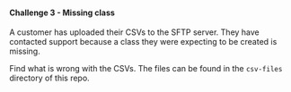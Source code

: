 #### Challenge 3 - Missing class

A customer has uploaded their CSVs to the SFTP server. They have contacted
support because a class they were expecting to be created is missing.

Find what is wrong with the CSVs.
The files can be found in the `csv-files` directory of this repo.
